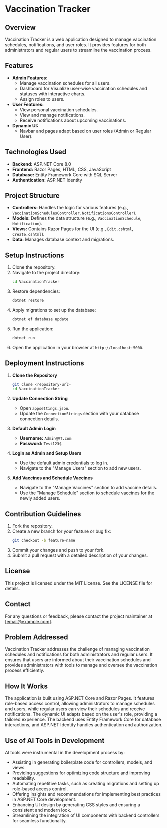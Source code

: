 # Vaccination Tracker

## Overview
Vaccination Tracker is a web application designed to manage vaccination schedules, notifications, and user roles. It provides features for both administrators and regular users to streamline the vaccination process.

## Features
- **Admin Features:**
  - Manage vaccination schedules for all users.
  - Dashboard for Visualize user-wise vaccination schedules     and  statuses with interactive charts.
  - Assign roles to users.
- **User Features:**
  - View personal vaccination schedules.
  - View and manage notifications.
  - Receive notifications about upcoming vaccinations.
- **Dynamic UI:**
  - Navbar and pages adapt based on user roles (Admin or Regular User).

## Technologies Used
- **Backend:** ASP.NET Core 8.0
- **Frontend:** Razor Pages, HTML, CSS, JavaScript
- **Database:** Entity Framework Core with SQL Server
- **Authentication:** ASP.NET Identity

## Project Structure
- **Controllers:** Handles the logic for various features (e.g., `VaccinationSchedulesController`, `NotificationsController`).
- **Models:** Defines the data structure (e.g., `VaccinationSchedule`, `Notification`).
- **Views:** Contains Razor Pages for the UI (e.g., `Edit.cshtml`, `Create.cshtml`).
- **Data:** Manages database context and migrations.

## Setup Instructions
1. Clone the repository.
2. Navigate to the project directory:
   ```bash
   cd VaccinationTracker
   ```
3. Restore dependencies:
   ```bash
   dotnet restore
   ```
4. Apply migrations to set up the database:
   ```bash
   dotnet ef database update
   ```
5. Run the application:
   ```bash
   dotnet run
   ```
6. Open the application in your browser at `http://localhost:5000`.

## Deployment Instructions

1. **Clone the Repository**
   ```bash
   git clone <repository-url>
   cd VaccinationTracker
   ```

2. **Update Connection String**
   - Open `appsettings.json`.
   - Update the `ConnectionStrings` section with your database connection details.

3. **Default Admin Login**
   - **Username:** `Admin@VT.com`
   - **Password:** `Test123$`

4. **Login as Admin and Setup Users**
   - Use the default admin credentials to log in.
   - Navigate to the "Manage Users" section to add new users.

5. **Add Vaccines and Schedule Vaccines**
   - Navigate to the "Manage Vaccines" section to add vaccine details.
   - Use the "Manage Schedule" section to schedule vaccines for the newly added users.

## Contribution Guidelines
1. Fork the repository.
2. Create a new branch for your feature or bug fix:
   ```bash
   git checkout -b feature-name
   ```
3. Commit your changes and push to your fork.
4. Submit a pull request with a detailed description of your changes.

## License
This project is licensed under the MIT License. See the LICENSE file for details.

## Contact
For any questions or feedback, please contact the project maintainer at [email@example.com].

## Problem Addressed
Vaccination Tracker addresses the challenge of managing vaccination schedules and notifications for both administrators and regular users. It ensures that users are informed about their vaccination schedules and provides administrators with tools to manage and oversee the vaccination process efficiently.

## How It Works
The application is built using ASP.NET Core and Razor Pages. It features role-based access control, allowing administrators to manage schedules and users, while regular users can view their schedules and receive notifications. The dynamic UI adapts based on the user's role, providing a tailored experience. The backend uses Entity Framework Core for database interactions, and ASP.NET Identity handles authentication and authorization.

## Use of AI Tools in Development
AI tools were instrumental in the development process by:
- Assisting in generating boilerplate code for controllers, models, and views.
- Providing suggestions for optimizing code structure and improving readability.
- Automating repetitive tasks, such as creating migrations and setting up role-based access control.
- Offering insights and recommendations for implementing best practices in ASP.NET Core development.
- Enhancing UI design by generating CSS styles and ensuring a consistent and modern look.
- Streamlining the integration of UI components with backend controllers for seamless functionality.
